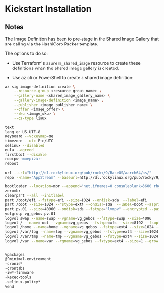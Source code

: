 # Kickstart Installation

## Notes
The Image Definition has been to pre-stage in the Shared Image Gallery that are calling via the HashiCorp Packer template.

The options to do so:

- Use Terraform's `azurerm_shared_image` resource to create these definitions when the shared image gallery is created.

- Use az cli or PowerShell to create a shared image definition:

```bash
az sig image-definition create \
    --resource-group <resource_group_name> \
    --gallery-name <shared_image_gallery_name> \
    --gallery-image-definition <image_name> \
    --publisher <image_publisher_name> \
    --offer <image_offer> \
    --sku <image_sku> \
    --os-type linux
```

```bash
text
lang en_US.UTF-8
keyboard --vckeymap=de
timezone --utc Etc/UTC
selinux --disabled
eula --agreed
firstboot --disable
rootpw "moep123!"
reboot
 
url --url="http://dl.rockylinux.org/pub/rocky/9/BaseOS/aarch64/os/"
repo --name="AppStream" --baseurl=http://dl.rockylinux.org/pub/rocky/9/AppStream/aarch64/os
 
bootloader --location=mbr --append="net.ifnames=0 consoleblank=3600 rhgb quiet"
zerombr
clearpart --all --initlabel
part /boot/efi --fstype=efi --size=1024 --ondisk=sda  --label=efi
part /boot --size=1024 --fstype=ext4 --ondisk=sda  --label=boot --asprimary --fsoptions="rw,nodev,noexec,nosuid"
part pv.01 --size=40960 --ondisk=sda --fstype="lvmpv" --encrypted --passphrase=changeme
volgroup vg_gebos pv.01
logvol swap --name=swap --vgname=vg_gebos --fstype=swap --size=4096
logvol / --name=root --vgname=vg_gebos --fstype=xfs --size=8192 --fsoptions="noatime"
logvol /home --name=home --vgname=vg_gebos --fstype=ext4 --size=1024 --fsoptions="noatime"
logvol /var/log --name=log --vgname=vg_gebos --fstype=ext4 --size=1024 --fsoptions="noatime"
logvol /var/tmp --name=tmp --vgname=vg_gebos --fstype=ext4 --size=1024 --fsoptions="noatime"
logvol /var --name=var --vgname=vg_gebos --fstype=ext4 --size=1 --grow --maxsize=40960 --fsoptions="noatime"
 
 
%packages
@^minimal-environment
-cronie*
-crontabs
-iw*-firmware
-kexec-tools
-selinux-policy*
%end
```